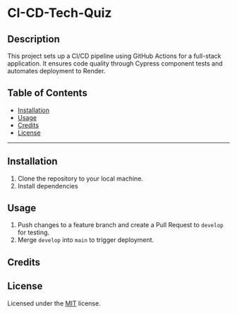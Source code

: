# CI-CD-Tech-Quiz

## Description
This project sets up a CI/CD pipeline using GitHub Actions for a full-stack application. It ensures code quality through Cypress component tests and automates deployment to Render.

## Table of Contents

- [Installation](#installation)
- [Usage](#usage)
- [Credits](#credits)
- [License](#license)
---

## Installation
1. Clone the repository to your local machine.
2. Install dependencies

## Usage
1. Push changes to a feature branch and create a Pull Request to `develop` for testing.
2. Merge `develop` into `main` to trigger deployment.

## Credits

## License

Licensed under the [MIT](https://opensource.org/licenses/MIT) license.